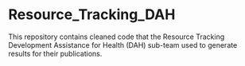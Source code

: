 # Resource_Tracking_DAH
This repository contains cleaned code that the Resource Tracking Development Assistance for Health (DAH) sub-team used to generate results for their publications.
